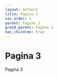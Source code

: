 ```yaml
---
layout: default
title: Pagina 3
nav_order: 1
parent: Pagina 2
grand_parent: Pagina 1
has_children: true
---
```


# Pagina 3

Pagina 3
